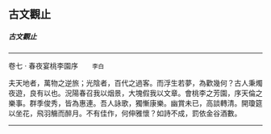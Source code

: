 

## 古文觀止

##### 古文觀止

* * *

卷七 ‧ 春夜宴桃李園序　　`李白`

夫天地者，萬物之逆旅；光陰者，百代之過客。而浮生若夢，為歡幾何？古人秉燭夜遊，良有以也。況陽春召我以烟景，大塊假我以文章。會桃李之芳園，序天倫之樂事。群季俊秀，皆為惠連。吾人詠歌，獨慚康樂。幽賞未已，高談轉清。開瓊筵以坐花，飛羽觴而醉月。不有佳作，何伸雅懷？如詩不成，罰依金谷酒數。

* * *


